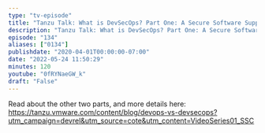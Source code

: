 ```yaml
---
type: "tv-episode"
title: "Tanzu Talk: What is DevSecOps? Part One: A Secure Software Supply Chain"
description: "Tanzu Talk: What is DevSecOps? Part One: A Secure Software Supply Chain"
episode: "134"
aliases: ["0134"]
publishdate: "2020-04-01T00:00:00-07:00"
date: "2022-05-24 11:50:29"
minutes: 120
youtube: "0fRYNaeGW_k"
draft: "False"
---
```


Read about the other two parts, and more details here: https://tanzu.vmware.com/content/blog/devops-vs-devsecops?utm_campaign=devrel&utm_source=cote&utm_content=VideoSeries01_SSC